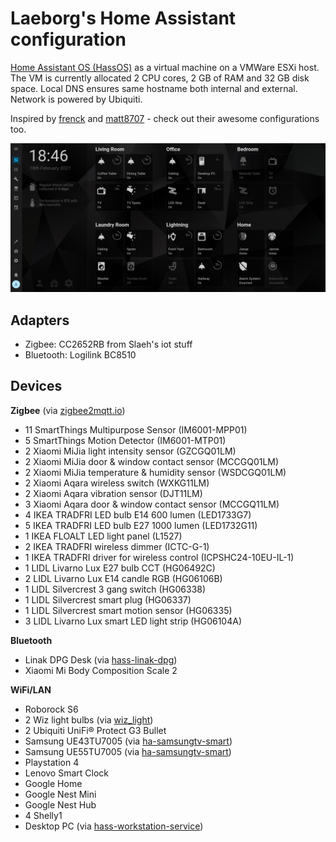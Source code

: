 # Laeborg's Home Assistant configuration

[Home Assistant OS (HassOS)](https://github.com/home-assistant/operating-system) as a virtual machine on a VMWare ESXi host. The VM is currently allocated 2 CPU cores, 2 GB of RAM and 32 GB disk space. Local DNS ensures same hostname both internal and external. Network is powered by Ubiquiti.

Inspired by [frenck](https://github.com/frenck/home-assistant-config) and [matt8707](https://github.com/matt8707/hass-config) - check out their awesome configurations too.

![Dashboard](/Screenshots/Dashboard.png)

## Adapters
- Zigbee: CC2652RB from Slaeh's iot stuff
- Bluetooth: Logilink BC8510

## Devices
**Zigbee** (via [zigbee2mqtt.io](https://github.com/Koenkk/zigbee2mqtt.io))
- 11 SmartThings Multipurpose Sensor (IM6001-MPP01)
- 5 SmartThings Motion Detector (IM6001-MTP01)
- 2 Xiaomi MiJia light intensity sensor (GZCGQ01LM)
- 2 Xiaomi MiJia door & window contact sensor (MCCGQ01LM)
- 2 Xiaomi MiJia temperature & humidity sensor (WSDCGQ01LM)
- 2 Xiaomi Aqara wireless switch (WXKG11LM)
- 2 Xiaomi Aqara vibration sensor (DJT11LM)
- 3 Xiaomi Aqara door & window contact sensor (MCCGQ11LM)
- 4 IKEA TRADFRI LED bulb E14 600 lumen (LED1733G7)
- 5 IKEA TRADFRI LED bulb E27 1000 lumen (LED1732G11)
- 1 IKEA FLOALT LED light panel (L1527)
- 2 IKEA TRADFRI wireless dimmer (ICTC-G-1)
- 1 IKEA TRADFRI driver for wireless control (ICPSHC24-10EU-IL-1)
- 1 LIDL Livarno Lux E27 bulb CCT (HG06492C)
- 2 LIDL Livarno Lux E14 candle RGB (HG06106B)
- 1 LIDL Silvercrest 3 gang switch (HG06338)
- 1 LIDL Silvercrest smart plug (HG06337)
- 1 LIDL Silvercrest smart motion sensor (HG06335)
- 3 LIDL Livarno Lux smart LED light strip (HG06104A)

**Bluetooth**
- Linak DPG Desk (via [hass-linak-dpg](https://github.com/Laeborg/hass-linak-dpg))
- Xiaomi Mi Body Composition Scale 2

**WiFi/LAN**
- Roborock S6
- 2 Wiz light bulbs (via [wiz_light](https://github.com/sbidy/wiz_light))
- 2 Ubiquiti UniFi® Protect G3 Bullet
- Samsung UE43TU7005 (via [ha-samsungtv-smart](https://github.com/ollo69/ha-samsungtv-smart))
- Samsung UE55TU7005 (via [ha-samsungtv-smart](https://github.com/ollo69/ha-samsungtv-smart))
- Playstation 4
- Lenovo Smart Clock
- Google Home
- Google Nest Mini
- Google Nest Hub
- 4 Shelly1
- Desktop PC (via [hass-workstation-service](https://github.com/sleevezipper/hass-workstation-service))